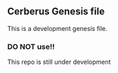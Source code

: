 ## Cerberus Genesis file

This is a development genesis file.

### DO NOT use!!

This repo is still under development
